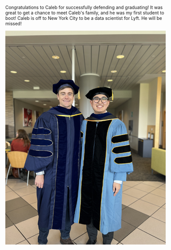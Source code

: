 Congratulations to Caleb for successfully defending and graduating! It was great
to get a chance to meet Caleb's family, and he was my first student to boot! Caleb
is off to New York City to be a data scientist for Lyft. He will be missed!

![caleb and jonathan](/assets/img/blog/2022-04-28/IMG_0261.jpg)

